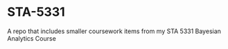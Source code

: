 # STA-5331
A repo that includes smaller coursework items from my STA 5331 Bayesian Analytics Course
